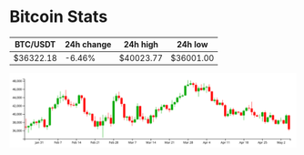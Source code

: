 # Bitcoin Stats

BTC/USDT|24h change|24h high|24h low|
|---|---|---|---|
|$36322.18|-6.46%|$40023.77|$36001.00|

<img src="./chart.svg">
